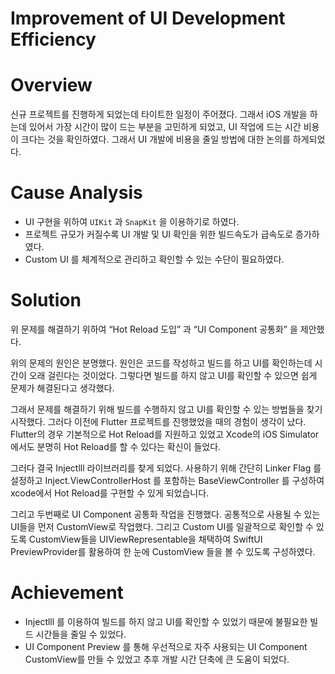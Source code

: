 # Improvement of UI Development Efficiency

# Overview
신규 프로젝트를 진행하게 되었는데 타이트한 일정이 주어졌다. 그래서 iOS 개발을 하는데 있어서 가장 시간이 많이 드는 부분을 고민하게 되었고, UI 작업에 드는  시간 비용이 크다는 것을 확인하였다. 그래서 UI 개발에 비용을 줄일 방법에 대한 논의를 하게되었다. 

# Cause Analysis
- UI 구현을 위하여 `UIKit` 과 `SnapKit` 을 이용하기로 하였다. 
- 프로젝트 규모가 커질수록 UI 개발 및 UI 확인을 위한 빌드속도가 급속도로 증가하였다.
- Custom UI 를 체계적으로 관리하고 확인할 수 있는 수단이 필요하였다.

# Solution
위 문제를 해결하기 위하여 “Hot Reload 도입” 과 “UI Component 공통화”  을 제안했다.

위의 문제의 원인은 분명했다. 원인은 코드를 작성하고 빌드를 하고 UI를 확인하는데 시간이 오래 걸린다는 것이었다. 그렇다면 빌드를 하지 않고 UI를 확인할 수 있으면 쉽게 문제가 해결된다고 생각했다.

그래서 문제를 해결하기 위해 빌드를 수행하지 않고 UI를 확인할 수 있는 방법들을 찾기 시작했다. 그러다 이전에 Flutter 프로젝트를 진행했었을 때의 경험이 생각이 났다. Flutter의 경우 기본적으로 Hot Reload를 지원하고 있었고 Xcode의 iOS Simulator 에서도 분명히 Hot Reload를 할 수 있다는 확신이 들었다. 

그러다 결국 Injectlll 라이브러리를 찾게 되었다. 사용하기 위해 간단히 Linker Flag 를 설정하고 Inject.ViewControllerHost 를 포함하는 BaseViewController 를 구성하여 xcode에서 Hot Reload를 구현할 수 있게 되었습니다.

그리고 두번째로 UI Component 공통화 작업을 진행했다. 공통적으로 사용될 수 있는 UI들을 먼저 CustomView로 작업했다. 그리고 Custom UI를 일괄적으로 확인할 수 있도록 CustomView들을 UIViewRepresentable을 채택하여 SwiftUI PreviewProvider를 활용하여 한 눈에 CustomView 들을 볼 수 있도록 구성하였다.

# Achievement
- Injectlll 를 이용하여 빌드를 하지 않고 UI를 확인할 수 있었기 때문에 불필요한 빌드 시간들을 줄일 수 있었다.
- UI Component Preview 를 통해 우선적으로 자주 사용되는 UI Component CustomView를 만들 수 있었고 추후 개발 시간 단축에 큰 도움이 되었다.